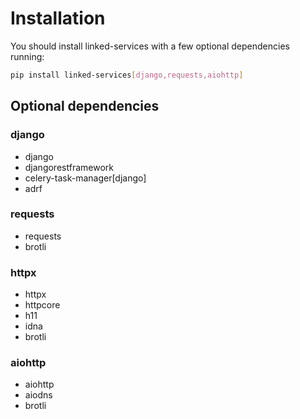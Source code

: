 # Installation

You should install linked-services with a few optional dependencies running:

```bash
pip install linked-services[django,requests,aiohttp]
```

## Optional dependencies

### django

- django
- djangorestframework
- celery-task-manager[django]
- adrf

### requests

- requests
- brotli

### httpx

- httpx
- httpcore
- h11
- idna
- brotli

### aiohttp

- aiohttp
- aiodns
- brotli
